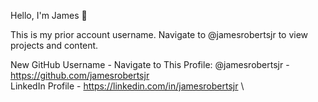 Hello, I'm James 👋

This is my prior account username. Navigate to @jamesrobertsjr to view projects and content.

New GitHub Username - Navigate to This Profile: @jamesrobertsjr - https://github.com/jamesrobertsjr \
LinkedIn Profile - https://linkedin.com/in/jamesrobertsjr \
